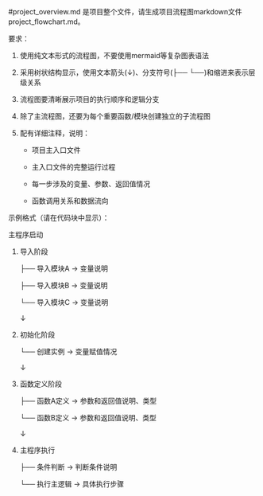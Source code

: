#project_overview.md 是项目整个文件，请生成项目流程图markdown文件project_flowchart.md。

要求：

1. 使用纯文本形式的流程图，不要使用mermaid等复杂图表语法

2. 采用树状结构显示，使用文本箭头(↓)、分支符号(├── └──)和缩进来表示层级关系

3. 流程图要清晰展示项目的执行顺序和逻辑分支

4. 除了主流程图，还要为每个重要函数/模块创建独立的子流程图

5. 配有详细注释，说明：

   - 项目主入口文件

   - 主入口文件的完整运行过程

   - 每一步涉及的变量、参数、返回值情况

   - 函数调用关系和数据流向

示例格式（请在代码块中显示）：

主程序启动

1. 导入阶段

    ├── 导入模块A → 变量说明

    ├── 导入模块B → 变量说明

    └── 导入模块C → 变量说明

    ↓

2. 初始化阶段

    └── 创建实例 → 变量赋值情况

    ↓

3. 函数定义阶段

    ├── 函数A定义 → 参数和返回值说明、类型

    └── 函数B定义 → 参数和返回值说明、类型

    ↓

4. 主程序执行

    ├── 条件判断 → 判断条件说明

    └── 执行主逻辑 → 具体执行步骤

